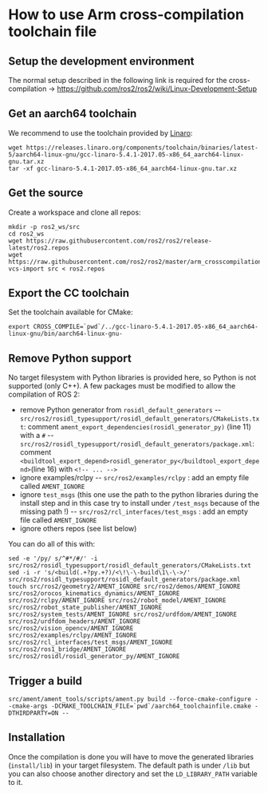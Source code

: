 # How to use Arm cross-compilation toolchain file

## Setup the development environment
The normal setup described in the following link is required for the cross-compilation -> https://github.com/ros2/ros2/wiki/Linux-Development-Setup

## Get an aarch64 toolchain
We recommend to use the toolchain provided by [Linaro](https://releases.linaro.org/components/toolchain/binaries/latest-5/aarch64-linux-gnu/):

```
wget https://releases.linaro.org/components/toolchain/binaries/latest-5/aarch64-linux-gnu/gcc-linaro-5.4.1-2017.05-x86_64_aarch64-linux-gnu.tar.xz
tar -xf gcc-linaro-5.4.1-2017.05-x86_64_aarch64-linux-gnu.tar.xz
```

## Get the source
Create a workspace and clone all repos:

```
mkdir -p ros2_ws/src
cd ros2_ws
wget https://raw.githubusercontent.com/ros2/ros2/release-latest/ros2.repos
wget https://raw.githubusercontent.com/ros2/ros2/master/arm_crosscompilation/aarch64_toolchainfile.cmake
vcs-import src < ros2.repos
```

## Export the CC toolchain
Set the toolchain available for CMake:

```
export CROSS_COMPILE=`pwd`/../gcc-linaro-5.4.1-2017.05-x86_64_aarch64-linux-gnu/bin/aarch64-linux-gnu-
```

## Remove Python support
No target filesystem with Python libraries is provided here, so Python is not supported (only C++).
A few packages must be modified to allow the compilation of ROS 2:
- remove Python generator from `rosidl_default_generators`
-- `src/ros2/rosidl_typesupport/rosidl_default_generators/CMakeLists.txt`: comment `ament_export_dependencies(rosidl_generator_py)` (line 11) with a `#`
-- `src/ros2/rosidl_typesupport/rosidl_default_generators/package.xml`: comment `<buildtool_export_depend>rosidl_generator_py</buildtool_export_depend>`(line 16) with `<!-- ... -->`
- ignore examples/rclpy
-- `src/ros2/examples/rclpy` : add an empty file called `AMENT_IGNORE`
- ignore `test_msgs` (this one use the path to the python libraries during the install step and in this case try to install under `/test_msgs` because of the missing path !)
-- `src/ros2/rcl_interfaces/test_msgs` : add an empty file called `AMENT_IGNORE`
- ignore others repos (see list below)

You can do all of this with:

```
sed -e '/py/ s/^#*/#/' -i src/ros2/rosidl_typesupport/rosidl_default_generators/CMakeLists.txt
sed -i -r 's/<build(.+?py.+?)/<\!\-\-build\1\-\->/' src/ros2/rosidl_typesupport/rosidl_default_generators/package.xml
touch src/ros2/geometry2/AMENT_IGNORE src/ros2/demos/AMENT_IGNORE src/ros2/orocos_kinematics_dynamics/AMENT_IGNORE src/ros2/rclpy/AMENT_IGNORE src/ros2/robot_model/AMENT_IGNORE src/ros2/robot_state_publisher/AMENT_IGNORE src/ros2/system_tests/AMENT_IGNORE src/ros2/urdfdom/AMENT_IGNORE src/ros2/urdfdom_headers/AMENT_IGNORE src/ros2/vision_opencv/AMENT_IGNORE src/ros2/examples/rclpy/AMENT_IGNORE src/ros2/rcl_interfaces/test_msgs/AMENT_IGNORE src/ros2/ros1_bridge/AMENT_IGNORE src/ros2/rosidl/rosidl_generator_py/AMENT_IGNORE
```

## Trigger a build
```
src/ament/ament_tools/scripts/ament.py build --force-cmake-configure --cmake-args -DCMAKE_TOOLCHAIN_FILE=`pwd`/aarch64_toolchainfile.cmake -DTHIRDPARTY=ON --
```

## Installation
Once the compilation is done you will have to move the generated libraries (`install/lib`) in your target filesystem.
The default path is under `/lib` but you can also choose another directory and set the `LD_LIBRARY_PATH` variable to it.

